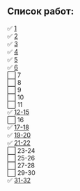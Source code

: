 ## Список работ:
:white_check_mark: [1](https://github.com/Zyablikitsme/Java_practice/tree/master/src/ru/mirea/java/practice1)    
:white_check_mark: [2](https://github.com/Zyablikitsme/Java_practice/tree/master/src/ru/mirea/java/practice2)    
:white_check_mark: [3](https://github.com/Zyablikitsme/Java_practice/tree/master/src/ru/mirea/java/practice3)    
:white_check_mark: [4](https://github.com/Zyablikitsme/Java_practice_4pr_JavaFX)    
:white_check_mark: [5](https://github.com/Zyablikitsme/Java_practice/tree/master/src/ru/mirea/java/practice5)    
:white_check_mark: [6](https://github.com/Zyablikitsme/Java_practice/tree/master/src/ru/mirea/java/practice6)    
⬜ 7    
⬜ 8    
⬜ 9    
⬜ 10    
⬜ 11    
:white_check_mark: [12-15](https://github.com/Zyablikitsme/Java_practice/tree/master/src/ru/mirea/java/practice12_15)    
⬜ 16    
:white_check_mark: [17-18](https://github.com/Zyablikitsme/Java_practice/tree/master/src/ru/mirea/java/practice17_18)    
:white_check_mark: [19-20](https://github.com/Zyablikitsme/Java_practice/tree/master/src/ru/mirea/java/practice19_20)    
:white_check_mark: [21-22](https://github.com/Zyablikitsme/Java_practice/tree/master/src/ru/mirea/java/practice21_22)    
⬜ 23-24    
⬜ 25-26    
⬜ 27-28    
⬜ 29-30    
:white_check_mark: [31-32](https://github.com/Zyablikitsme/Java_practice_31_32pr_Spring)
